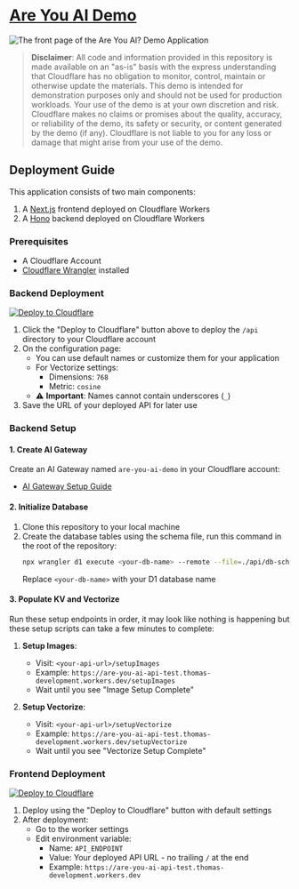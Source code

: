 # [Are You AI Demo](https://areyouaidemo.com/)

![The front page of the Are You AI? Demo Application](https://github.com/user-attachments/assets/d64211c7-4ced-484a-ad19-7ad9a2af9c5c)

> **Disclaimer**: All code and information provided in this repository is made available on an "as-is" basis with the express understanding that Cloudflare has no obligation to monitor, control, maintain or otherwise update the materials. This demo is intended for demonstration purposes only and should not be used for production workloads. Your use of the demo is at your own discretion and risk. Cloudflare makes no claims or promises about the quality, accuracy, or reliability of the demo, its safety or security, or content generated by the demo (if any). Cloudflare is not liable to you for any loss or damage that might arise from your use of the demo.

## Deployment Guide

This application consists of two main components:

1. A [Next.js](https://nextjs.org/) frontend deployed on Cloudflare Workers
2. A [Hono](https://hono.dev/) backend deployed on Cloudflare Workers

### Prerequisites

- A Cloudflare Account
- [Cloudflare Wrangler](https://developers.cloudflare.com/workers/wrangler/install-and-update/) installed

### Backend Deployment

[![Deploy to Cloudflare](https://deploy.workers.cloudflare.com/button)](https://deploy.workers.cloudflare.com/?url=https://github.com/thomas-desmond/are-you-ai-demo/tree/main/api)

1. Click the "Deploy to Cloudflare" button above to deploy the `/api` directory to your Cloudflare account
2. On the configuration page:
   - You can use default names or customize them for your application
   - For Vectorize settings:
     - Dimensions: `768`
     - Metric: `cosine`
   - ⚠️ **Important**: Names cannot contain underscores (`_`)
3. Save the URL of your deployed API for later use

### Backend Setup

#### 1. Create AI Gateway
Create an AI Gateway named `are-you-ai-demo` in your Cloudflare account:
- [AI Gateway Setup Guide](https://developers.cloudflare.com/ai-gateway/get-started/#create-gateway)

#### 2. Initialize Database
1. Clone this repository to your local machine
2. Create the database tables using the schema file, run this command in the root of the repository:
   ```bash
   npx wrangler d1 execute <your-db-name> --remote --file=./api/db-schema.sql
   ```
   Replace `<your-db-name>` with your D1 database name

#### 3. Populate KV and Vectorize
Run these setup endpoints in order, it may look like nothing is happening but these setup scripts can take a few minutes to complete:

1. **Setup Images**:
   - Visit: `<your-api-url>/setupImages`
   - Example: `https://are-you-ai-api-test.thomas-development.workers.dev/setupImages`
   - Wait until you see "Image Setup Complete"

2. **Setup Vectorize**:
   - Visit: `<your-api-url>/setupVectorize`
   - Example: `https://are-you-ai-api-test.thomas-development.workers.dev/setupVectorize`
   - Wait until you see "Vectorize Setup Complete"

### Frontend Deployment

[![Deploy to Cloudflare](https://deploy.workers.cloudflare.com/button)](https://deploy.workers.cloudflare.com/?url=https://github.com/thomas-desmond/are-you-ai-demo/tree/main/frontend)

1. Deploy using the "Deploy to Cloudflare" button with default settings
2. After deployment:
   - Go to the worker settings
   - Edit environment variable:
     - Name: `API_ENDPOINT`
     - Value: Your deployed API URL - no trailing `/` at the end
     - Example: `https://are-you-ai-api-test.thomas-development.workers.dev`
